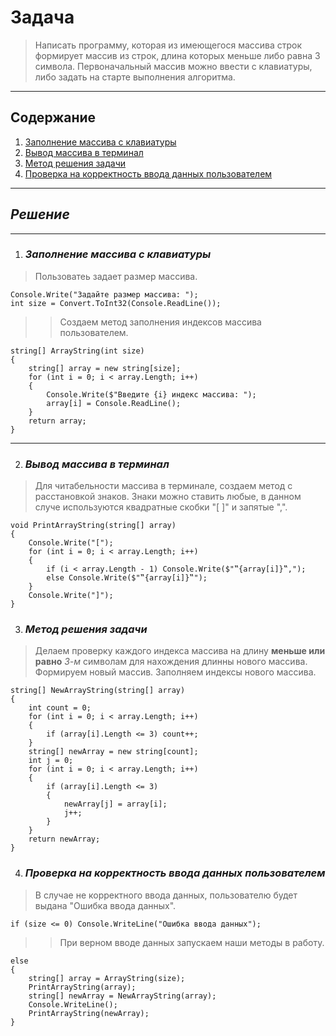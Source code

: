 # Задача
> Написать программу, которая из имеющегося массива строк формирует массив из строк, длина которых меньше либо равна 3 символа. Первоначальный массив можно ввести с клавиатуры, либо задать на старте выполнения алгоритма. 
---
## Содержание
1. [Заполнение массива с клавиатуры](#заполнение-массива-с-клавиатуры)
2. [Вывод массива в терминал](#вывод-массива-в-терминал)
3. [Метод решения задачи](#метод-решения-задачи)
4. [Проверка на корректность ввода данных пользователем](#проверка-на-корректность-ввода-пользователем)
---
## __*Решение*__
---
1. ### *Заполнение массива с клавиатуры*
> Пользоватеь задает размер массива.
```
Console.Write("Задайте размер массива: ");
int size = Convert.ToInt32(Console.ReadLine());
```
>> Создаем метод заполнения индексов массива пользователем.
```
string[] ArrayString(int size)
{
    string[] array = new string[size];
    for (int i = 0; i < array.Length; i++)
    {
        Console.Write($"Введите {i} индекс массива: ");
        array[i] = Console.ReadLine();
    }
    return array;
}
```
---
2. ### *Вывод массива в терминал*
> Для читабельности массива в терминале, создаем метод с расстановкой знаков. Знаки можно ставить любые, в данном случе используются квадратные скобки "[ ]" и запятые ",".
```
void PrintArrayString(string[] array)
{
    Console.Write("[");
    for (int i = 0; i < array.Length; i++)
    {
        if (i < array.Length - 1) Console.Write($"‟{array[i]}‟,");
        else Console.Write($"‟{array[i]}‟");
    }
    Console.Write("]");
}
```
3. ### *Метод решения задачи*
>Делаем проверку каждого индекса массива на длину **меньше или равно** *3-м* символам для нахождения длинны нового массива. Формируем новый массив. Заполняем индексы нового массива. 
```
string[] NewArrayString(string[] array)
{
    int count = 0;
    for (int i = 0; i < array.Length; i++)
    {
        if (array[i].Length <= 3) count++;
    }
    string[] newArray = new string[count];
    int j = 0;
    for (int i = 0; i < array.Length; i++)
    {
        if (array[i].Length <= 3)
        {
            newArray[j] = array[i];
            j++;
        }
    }
    return newArray;
}
```
4. ### *Проверка на корректность ввода данных пользователем*
> В случае не корректного ввода данных, пользователю будет выдана "Ошибка ввода данных".
```
if (size <= 0) Console.WriteLine("Ошибка ввода данных");
```
>> При верном вводе данных запускаем наши методы в работу.
```
else
{
    string[] array = ArrayString(size);
    PrintArrayString(array);
    string[] newArray = NewArrayString(array);
    Console.WriteLine();
    PrintArrayString(newArray);
}
```